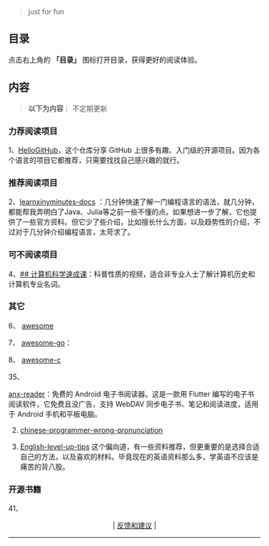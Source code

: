 
> just for fun

## 目录

点击右上角的 **「目录」** 图标打开目录，获得更好的阅读体验。


## 内容
> **以下为内容**｜ 不定期更新

###  力荐阅读项目   
1、[HelloGitHub](https://github.com/521xueweihan/HelloGitHub)，这个仓库分享 GitHub 上很多有趣、入门级的开源项目。因为各个语言的项目它都推荐，只需要找找自己感兴趣的就行。



### 推荐阅读项目    
2、[learnxinyminutes-docs](https://github.com/adambard/learnxinyminutes-docs) ：几分钟快速了解一门编程语言的语法，就几分钟，都能帮我弄明白了Java、Julia等之前一些不懂的点。如果想进一步了解，它也提供了一些官方资料。但它少了些介绍，比如擅长什么方面，以及趋势性的介绍，不过对于几分钟介绍编程语言，太苛求了。



###  可不阅读项目
4、[## 计算机科学速成课](https://github.com/1c7/crash-course-computer-science-chinese)：科普性质的视频，适合非专业人士了解计算机历史和计算机专业名词。

 


### 其它

6、 [awesome](https://github.com/sindresorhus/awesome)

7、 [awesome-go](https://github.com/avelino/awesome-go)：

8、 [awesome-c](https://github.com/oz123/awesome-c)


35、<!-- -->

[anx-reader](https://hellogithub.com/periodical/statistics/click?target=https://github.com/Anxcye/anx-reader)：免费的 Android 电子书阅读器。这是一款用 Flutter 编写的电子书阅读软件，它免费且没广告，支持 WebDAV 同步电子书、笔记和阅读进度，适用于 Android 手机和平板电脑。

   <!-- -->


2.  [chinese-programmer-wrong-pronunciation](https://github.com/shimohq/chinese-programmer-wrong-pronunciation) 
    

4. [English-level-up-tips](https://github.com/byoungd/English-level-up-tips) 这个偏向道，有一些资料推荐，但更重要的是选择合适自己的方法，以及喜欢的材料。毕竟现在的英语资料那么多，学英语不应该是痛苦的背八股。


### 开源书籍
41、<!-- 
    [introduction-to-bash-scripting](https://hellogithub.com/periodical/statistics/click?target=https://github.com/bobbyiliev/introduction-to-bash-scripting)：《Bash 脚本入门指南》。这是一本教你如何编写出色的 Bash 脚本的开源书籍。
    -->






<p align="center">
    <!--
     <a href="https://github.com/521xueweihan/HelloGitHub/blob/master/content/HelloGitHub98.md">『上一期』</a> 
    -->
   | <a href='https://github.com/yangxuyu/Note/issues'>反馈和建议</a> |
    <!--
    <a href="https://github.com/521xueweihan/HelloGitHub/blob/master/content/HelloGitHub100.md">『下一期』</a>
    -->


</p>

---
